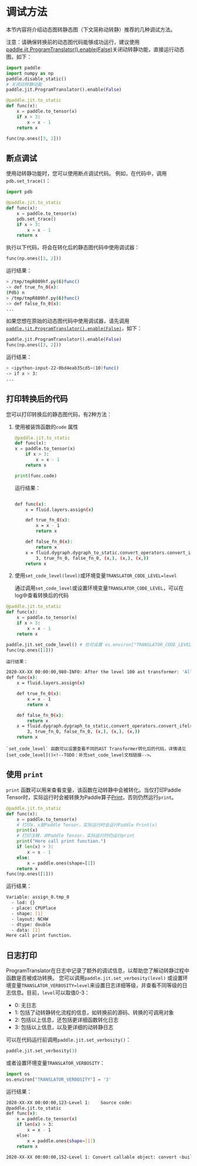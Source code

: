 # 调试方法

本节内容将介绍动态图转静态图（下文简称动转静）推荐的几种调试方法。

注意：请确保转换前的动态图代码能够成功运行，建议使用[paddle.jit.ProgramTranslator().enable(False)](../../api_cn/dygraph_cn/ProgramTranslator_cn.html#enable)关闭动转静功能，直接运行动态图，如下：
```python
import paddle
import numpy as np
paddle.disable_static()
# 关闭动转静动能
paddle.jit.ProgramTranslator().enable(False)

@paddle.jit.to_static
def func(x):
    x = paddle.to_tensor(x)
    if x > 3:
        x = x - 1
    return x

func(np.ones([3, 2]))
```

## 断点调试
使用动转静功能时，您可以使用断点调试代码。
例如，在代码中，调用`pdb.set_trace()`：
```Python
import pdb

@paddle.jit.to_static
def func(x):
    x = paddle.to_tensor(x)
    pdb.set_trace()
    if x > 3:
        x = x - 1
    return x
```
执行以下代码，将会在转化后的静态图代码中使用调试器：
```Python
func(np.ones([3, 2]))
```

运行结果：
```bash
> /tmp/tmpR809hf.py(6)func()
-> def true_fn_0(x):
(Pdb) n
> /tmp/tmpR809hf.py(6)func()
-> def false_fn_0(x):
...
```

如果您想在原始的动态图代码中使用调试器，请先调用[`paddle.jit.ProgramTranslator().enable(False)`](../../api_cn/dygraph_cn/ProgramTranslator_cn.html#enable)，如下：
```python
paddle.jit.ProgramTranslator().enable(False)
func(np.ones([3, 2]))
```
运行结果：
```bash
> <ipython-input-22-0bd4eab35cd5>(10)func()
-> if x > 3:
...

```

## 打印转换后的代码
您可以打印转换后的静态图代码，有2种方法：

1. 使用被装饰函数的`code` 属性
    ```Python
    @paddle.jit.to_static
    def func(x):
    x = paddle.to_tensor(x)
        if x > 3:
            x = x - 1
        return x

    print(func.code)
    ```
    运行结果：

    ```bash

    def func(x):
        x = fluid.layers.assign(x)

        def true_fn_0(x):
            x = x - 1
            return x

        def false_fn_0(x):
            return x
        x = fluid.dygraph.dygraph_to_static.convert_operators.convert_ifelse(x >
            3, true_fn_0, false_fn_0, (x,), (x,), (x,))
        return x
    ```

2. 使用`set_code_level(level)`或环境变量`TRANSLATOR_CODE_LEVEL=level`

    通过调用`set_code_level`或设置环境变量`TRANSLATOR_CODE_LEVEL`，可以在log中查看转换后的代码
```python
@paddle.jit.to_static
def func(x):
    x = paddle.to_tensor(x)
    if x > 3:
        x = x - 1
    return x

paddle.jit.set_code_level() # 也可设置 os.environ["TRANSLATOR_CODE_LEVEL"] = '100'，效果相同
func(np.ones([1]))
```
    运行结果：

```bash
2020-XX-XX 00:00:00,980-INFO: After the level 100 ast transformer: 'All Transformers', the transformed code:
def func(x):
    x = fluid.layers.assign(x)

    def true_fn_0(x):
        x = x - 1
        return x

    def false_fn_0(x):
        return x
    x = fluid.dygraph.dygraph_to_static.convert_operators.convert_ifelse(x >
        3, true_fn_0, false_fn_0, (x,), (x,), (x,))
    return x
```
    `set_code_level` 函数可以设置查看不同的AST Transformer转化后的代码，详情请见[set_code_level]()<!--TODO：补充set_code_level文档链接-->。

## 使用 `print`
`print` 函数可以用来查看变量，该函数在动转静中会被转化。当仅打印Paddle Tensor时，实际运行时会被转换为Paddle算子[Print](../../api_cn/layers_cn/Print_cn.html)，否则仍然运行`print`。
```python
@paddle.jit.to_static
def func(x):
    x = paddle.to_tensor(x)
    # 打印x，x是Paddle Tensor，实际运行时会运行Paddle Print(x)
    print(x)
    # 打印注释，非Paddle Tensor，实际运行时仍运行print
    print("Here call print function.")
    if len(x) > 3:
        x = x - 1
    else:
        x = paddle.ones(shape=[1])
    return x
func(np.ones([1]))
```

运行结果：
```bash
Variable: assign_0.tmp_0
  - lod: {}
  - place: CPUPlace
  - shape: [1]
  - layout: NCHW
  - dtype: double
  - data: [1]
Here call print function.  
```

## 日志打印
ProgramTranslator在日志中记录了额外的调试信息，以帮助您了解动转静过程中函数是否被成功转换。
您可以调用`paddle.jit.set_verbosity(level)` 或设置环境变量`TRANSLATOR_VERBOSITY=level`来设置日志详细等级，并查看不同等级的日志信息。目前，`level`可以取值0-3：
- 0: 无日志
- 1: 包括了动转静转化流程的信息，如转换前的源码、转换的可调用对象
- 2: 包括以上信息，还包括更详细函数转化日志
- 3: 包括以上信息，以及更详细的动转静日志


可以在代码运行前调用`paddle.jit.set_verbosity()`：
```python
paddle.jit.set_verbosity(3)
```
或者设置环境变量`TRANSLATOR_VERBOSITY`：
```python
import os
os.environ["TRANSLATOR_VERBOSITY"] = '3'
```

运行结果：
```bash
2020-XX-XX 00:00:00,123-Level 1:    Source code:
@paddle.jit.to_static
def func(x):
    x = paddle.to_tensor(x)
    if len(x) > 3:
        x = x - 1
    else:
        x = paddle.ones(shape=[1])
    return x

2020-XX-XX 00:00:00,152-Level 1: Convert callable object: convert <built-in function len>.
```
